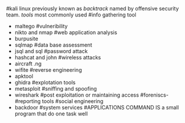 #kali linux previously known as *backtrack*  named by offensive security team.
*tools*  most commonly used
#info gathering tool
  - maltego 
#vulneribility 
  - nikto and nmap
#web application analysis
- burpusite
- sqlmap
#data base assessment
- jsql and sql 
#password attack
- hashcat and john
#wireless attacks
- aircraft  .ng
- wifite
#reverse engineering
 - apktool
 - ghidra
 #explotation tools
- metasploit
#sniffing and spoofing
 - wireshark
 #post exploitation or maintaining access
 #foreniscs- 
 #reporting tools
 #social engineering
 - backdoor
 #system services
 #APPLICATIONS
COMMAND IS a small program that do one task well